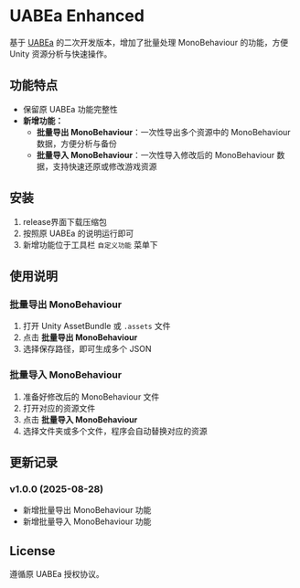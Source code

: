 # UABEa Enhanced

基于 [UABEa](https://github.com/nesrak1/UABEA) 的二次开发版本，增加了批量处理 MonoBehaviour 的功能，方便 Unity 资源分析与快速操作。

## 功能特点

- 保留原 UABEa 功能完整性  
- **新增功能：**
  - **批量导出 MonoBehaviour**：一次性导出多个资源中的 MonoBehaviour 数据，方便分析与备份  
  - **批量导入 MonoBehaviour**：一次性导入修改后的 MonoBehaviour 数据，支持快速还原或修改游戏资源  

## 安装

1. release界面下载压缩包
2. 按照原 UABEa 的说明运行即可  
3. 新增功能位于工具栏 `自定义功能` 菜单下  

## 使用说明

### 批量导出 MonoBehaviour

1. 打开 Unity AssetBundle 或 `.assets` 文件  
2. 点击 **批量导出 MonoBehaviour**  
3. 选择保存路径，即可生成多个 JSON

### 批量导入 MonoBehaviour

1. 准备好修改后的 MonoBehaviour 文件  
2. 打开对应的资源文件  
3. 点击 **批量导入 MonoBehaviour**  
4. 选择文件夹或多个文件，程序会自动替换对应的资源  

## 更新记录

### v1.0.0 (2025-08-28)
- 新增批量导出 MonoBehaviour 功能  
- 新增批量导入 MonoBehaviour 功能  


## License

遵循原 UABEa 授权协议。
